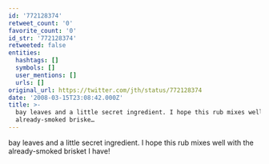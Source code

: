 ```yaml
---
id: '772128374'
retweet_count: '0'
favorite_count: '0'
id_str: '772128374'
retweeted: false
entities:
  hashtags: []
  symbols: []
  user_mentions: []
  urls: []
original_url: https://twitter.com/jth/status/772128374
date: '2008-03-15T23:08:42.000Z'
title: >-
  bay leaves and a little secret ingredient. I hope this rub mixes well with the
  already-smoked briske…
---
```


bay leaves and a little secret ingredient. I hope this rub mixes well with the already-smoked brisket I have!